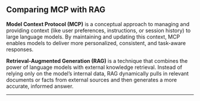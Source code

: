 ## Comparing MCP with RAG
**Model Context Protocol (MCP)** is a conceptual approach to managing and providing context (like user preferences, instructions, or session history) to large language models. By maintaining and updating this context, MCP enables models to deliver more personalized, consistent, and task-aware responses.

**Retrieval-Augmented Generation (RAG)** is a technique that combines the power of language models with external knowledge retrieval. Instead of relying only on the model’s internal data, RAG dynamically pulls in relevant documents or facts from external sources and then generates a more accurate, informed answer.

---